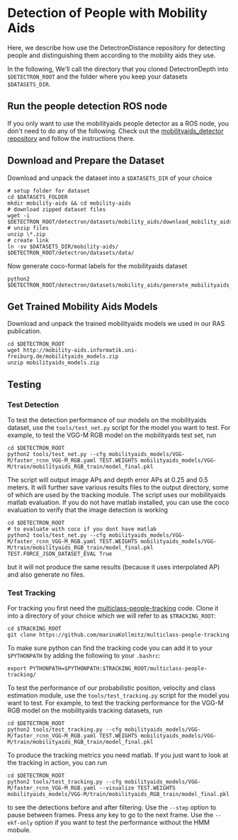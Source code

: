 # Detection of People with Mobility Aids

Here, we describe how use the DetectronDistance repository for detecting people and distinguishing them according to the mobility aids they use.

In the following, We'll call the directory that you cloned DetectronDepth into `$DETECTRON_ROOT` and the folder where you keep your datasets `$DATASETS_DIR`. 

## Run the people detection ROS node

If you only want to use the mobilityaids people detector as a ROS node, you don't need to do any of the following. Check out the [mobilityaids_detector repository](https://github.com/marinaKollmitz/mobilityaids_detector) and follow the instructions there.

## Download and Prepare the Dataset

Download and unpack the dataset into a `$DATASETS_DIR` of your choice

```
# setup folder for dataset
cd $DATASETS_FOLDER
mkdir mobility-aids && cd mobility-aids
# download zipped dataset files
wget -i $DETECTRON_ROOT/detectron/datasets/mobility_aids/download_mobility_aids.txt
# unzip files
unzip \*.zip
# create link
ln -sv $DATASETS_DIR/mobility-aids/ $DETECTRON_ROOT/detectron/datasets/data/
```

Now generate coco-format labels for the mobilityaids dataset

```
python2 $DETECTRON_ROOT/detectron/datasets/mobility_aids/generate_mobilityaids_coco_labels.py
```

## Get Trained Mobility Aids Models

Download and unpack the trained mobilityaids models we used in our RAS publication.

```
cd $DETECTRON_ROOT
wget http://mobility-aids.informatik.uni-freiburg.de/mobilityaids_models.zip
unzip mobilityaids_models.zip
```

## Testing

### Test Detection

To test the detection performance of our models on the mobilityaids dataset, use the `tools/test_net.py` script for the model you want to test. For example, to test the VGG-M RGB model on the mobilityaids test set, run 
```
cd $DETECTRON_ROOT 
python2 tools/test_net.py --cfg mobilityaids_models/VGG-M/faster_rcnn_VGG-M_RGB.yaml TEST.WEIGHTS mobilityaids_models/VGG-M/train/mobilityaids_RGB_train/model_final.pkl 
```
The script will output image APs and depth error APs at 0.25 and 0.5 meters. It will further save various results files to the output directory, some of which are used by the tracking module. The script uses our mobilityaids matlab evaluation. If you do not have matlab installed, you can use the coco evaluation to verify that the image detection is working
```
cd $DETECTRON_ROOT 
# to evaluate with coco if you dont have matlab
python2 tools/test_net.py --cfg mobilityaids_models/VGG-M/faster_rcnn_VGG-M_RGB.yaml TEST.WEIGHTS mobilityaids_models/VGG-M/train/mobilityaids_RGB_train/model_final.pkl TEST.FORCE_JSON_DATASET_EVAL True
```
but it will not produce the same results (because it uses interpolated AP) and also generate no files.

### Test Tracking

For tracking you first need the [multiclass-people-tracking](https://github.com/marinaKollmitz/multiclass-people-tracking) code. Clone it into a directory of your choice which we will refer to as `$TRACKING_ROOT`:
```
cd $TRACKING_ROOT
git clone https://github.com/marinaKollmitz/multiclass-people-tracking
```
To make sure python can find the tracking code you can add it to your `$PYTHONPATH` by adding the following to your `.bashrc`:
```
export PYTHONPATH=$PYTHONPATH:$TRACKING_ROOT/multiclass-people-tracking/
```
To test the performance of our probabilistic position, velocity and class estimation module, use the `tools/test_tracking.py` script for the model you want to test. For example, to test the tracking performance for the VGG-M RGB model on the mobilityaids tracking datasets, run
```
cd $DETECTRON_ROOT 
python2 tools/test_tracking.py --cfg mobilityaids_models/VGG-M/faster_rcnn_VGG-M_RGB.yaml TEST.WEIGHTS mobilityaids_models/VGG-M/train/mobilityaids_RGB_train/model_final.pkl
```
To produce the tracking metrics you need matlab. If you just want to look at the tracking in action, you can run
```
cd $DETECTRON_ROOT 
python2 tools/test_tracking.py --cfg mobilityaids_models/VGG-M/faster_rcnn_VGG-M_RGB.yaml --visualize TEST.WEIGHTS mobilityaids_models/VGG-M/train/mobilityaids_RGB_train/model_final.pkl
```
to see the detections before and after filtering. Use the `--step` option to pause between frames. Press any key to go to the next frame. Use the `--ekf-only` option if you want to test the performance without the HMM mobule.
